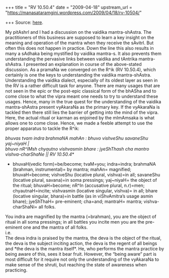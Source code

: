 +++
title = "RV 10.50.4"
date = "2009-04-18"
upstream_url = "https://manasataramgini.wordpress.com/2009/04/18/rv-10504/"

+++
Source: [here](https://manasataramgini.wordpress.com/2009/04/18/rv-10504/).

My pitAshrI and I had a discussion on the vaidika mantra-shAstra. The practitioners of this business are supposed to learn a key insight on the meaning and operation of the mantra when they receive the sAvitrI. But often this does not happen in practice. Down the line this also results in many a sAdhaka being mystified by vaidika mantra-s. It also prevents them understanding the pervasive links between vaidika and tAntrika mantra-shAstra. I presented an explanation in course of the above-stated discussion. As a pramaNa we converged on the R^ik (RV 10.50.4), which certainly is one the keys to understanding the vaidika mantra-shAstra. Understanding the vaidika dialect, especially of its oldest layer as seen in the RV is a rather difficult task for anyone. There are many usages that are not seen in the epic or the post-epic classical form of the bhASha and to come close to what the vipra meant one needs to try to understand these usages. Hence, many in the true quest for the understanding of the vaidika mantra-shAstra present vyAkaraNa as the primary key. If the vyAkaraNa is tackled then there still lies the barrier of getting into the mind of the vipra. Here, the actual ritual or karman as enjoined by the mImAmsaka is what allows one to come close. Hence, we made a feeble attempt to use the proper apparatus to tackle the R^ik:

*bhuvas tvam indra brahmaNA mahAn : bhuvo vishveShu savaneShu yaj\~niyaH \|  
bhuvo nR^IMsh chyautno vishvasmin bhare : jyeShThash cha mantro vishva-charShaNe \|\| RV 10.50.4**  
* bhuvaH(vedic form)=be/become; tvaM=you; indra=indra; brahmaNA
(brahman, instrumental)= by mantra; mahAn= magnified; bhuvaH=become;
vishveShu (locative plural, vishva)=in all; savaneShu (locative plural, savana)=in soma pressings; yaj\~niyaH= the object of the ritual; bhuvaH=become; nR^In (accusative plural, n.r)=men; chyautnaH=incite; vishvasmin (locative singular, vishva)= in all; bhare (locative singular, bhara)=in battle (as in viShvAmitra’s usage asmin bhare); jyeShThaH= pre-eminent; cha=and; mantraH= mantra; vishva-charShaNi= all folks.

You indra are magnified by the mantra (=brahman), you are the object of ritual in all soma pressings; in all battles you incite men you are the pre-eminent one and the mantra of all folks.  
i.e.  
The deva indra is praised by the mantra, the deva is the object of the ritual, the deva is the subject inciting action, the deva is the regent of all beings and \*the deva is the mantra itself\*. He, who performs the mantra practice by being aware of this, sees it bear fruit. However, the “being aware” part is most difficult for it require not only the understanding of the vyAkaraNa to make sense of the shruti, but reaching the state of awareness when practicing.

